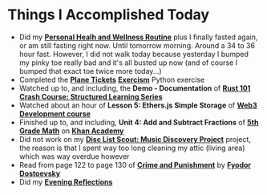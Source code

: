 # Things I Accomplished Today

- Did my **[Personal Healh and Wellness Routine](../../routines/2024/personal-health-and-wellness-routine-2024-week-3.md)** plus I finally fasted again, or am still fasting right now. Until tomorrow morning. Around a 34 to 36 hour fast. However, I did not walk today because yesterday I bumped my pinky toe really bad and it's all busted up now (and of course I bumped that exact toe twice more today...)
- Completed the **[Plane Tickets](https://exercism.org/tracks/python/exercises/plane-tickets)** **[Exercism](https://exercism.org)** Python exercise
- Watched up to, and including, the **Demo - Documentation** of **[Rust 101 Crash Course: Structured Learning Series](https://www.youtube.com/watch?v=lzKeecy4OmQ)**
- Watched about an hour of **Lesson 5: Ethers.js Simple Storage** of **[Web3 Development course](https://www.youtube.com/watch?v=gyMwXuJrbJQ)**
- Finished up to, and including, **Unit 4: Add and Subtract Fractions** of **[5th Grade Math](https://www.khanacademy.org/math/cc-fifth-grade-math)** on **[Khan Academy](https://www.khanacademy.org)**
- Did not work on my **[Disc List Scout: Music Discovery Project](https://github.com/evorhard/Disc-List-Scout--Music-Discovery)** project, the reason is that I spent way too long cleaning my attic (living area) which was way overdue however
- Read from page 122 to page 130 of **[Crime and Punishment](https://www.goodreads.com/book/show/7144.Crime_and_Punishment)** by **[Fyodor Dostoevsky](https://www.goodreads.com/author/show/3137322.Fyodor_Dostoevsky)**
- Did my **[Evening Reflections](../../routines/evening-reflections.md)**

